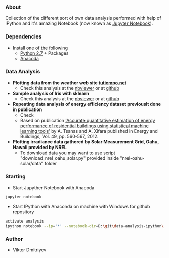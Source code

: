 ### About

Collection of the different sort of own data analysis performed with help of IPython and it's amazing Notebook (now known as [Jupyter Notebook](http://jupyter.org/)).

### Dependencies

* Install one of the following
    - [Python 2.7](http://www.python.org/download/) + Packages
    - [Anacoda](https://www.continuum.io/downloads)

### Data Analysis

* **Plotting data from the weather web site [tutiempo.net](http://en.tutiempo.net/)**
    - Check this analysis at the [nbviewer](http://nbviewer.ipython.org/github/vdmitriyev/data-analysis-ipython/blob/master/tutiempo/tutiempo.ipynb) or at [github](https://github.com/vdmitriyev/data-analysis-ipython/blob/master/tutiempo/tutiempo.ipynb)
* **Sample analysis of Iris with sklearn**
    - Check this analysis at the [nbviewer](http://nbviewer.ipython.org/github/vdmitriyev/data-analysis-ipython/blob/master/iris/iris.ipynb) or at [github](https://github.com/vdmitriyev/data-analysis-ipython/blob/master/iris/iris.ipynb)
* **Repeating data analysis of energy efficiency dataset previouslt done in publication**
    - Check
    - Based on publication ['Accurate quantitative estimation of energy performance of residential buildings using statistical machine learning tools'](https://scholar.google.com/scholar?hl=en&q=A.+Tsanas%2C+A.+Xifara%3A+%27Accurate+quantitative+estimation+of+energy+performance+of+residential+buildings+using+statistical+machine+learning+tools%27%2C+Energy+and+Buildings%2C+Vol.+49%2C+pp.+560-567%2C+2012&btnG=&as_sdt=1%2C5&as_sdtp=) by A. Tsanas and A. Xifara published in Energy and Buildings, Vol. 49, pp. 560-567, 2012.
* **Plotting irradiance data gathered by Solar Measurement Grid, Oahu, Hawaii provided by NREL**
    - To download data you may want to use script "download_nrel_oahu_solar.py" provided inside "nrel-oahu-solar/data" folder

### Starting

* Start Jupyther Notebook with Anacoda
```bash
jupyter notebook
```
* Start IPython with Anaconda on machine with Windows for github repository
```bash
activate analysis
ipython notebook --ip='*' --notebook-dir=D:\git\data-analysis-ipython\
```

### Author

* Viktor Dmitriyev
